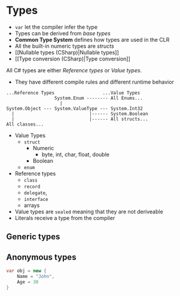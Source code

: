 # Types

- `var` let the compiler infer the type
- Types can be derived from _base types_
- **Common Type System** defines how types are used in the CLR
- All the built-in numeric types are _structs_
- [[Nullable types (CSharp)|Nullable types]] 
- [[Type conversion (CSharp)|Type conversion]]


All C# types are either *Reference types* or *Value types*. 

- They have different compile rules and different runtime behavior

```
...Reference Types                  ...Value Types 
                  System.Enum -------- All Enums...
                    |
System.Object --- System.ValueType --- System.Int32
  |			                   |------ System.Boolean
  |		                       |------ All structs...
All classes...								    
```			  

- Value Types
	- `struct`
		- Numeric 
			- byte, int, char, float, double
		- Boolean 
	- `enum`
- Reference types
	- `class`
	- `record`
	- `delegate`, 
	- `interface` 
	- arrays
- Value types are `sealed` meaning that they are not deriveable
- Literals receive a type from the compiler

## Generic types


## Anonymous types

```csharp
var obj = new {
	Name = "John",
	Age = 30
}
```